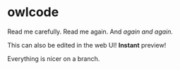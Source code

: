 # owlcode

Read me carefully.
Read me again.
And *again and again.*

This can also be edited in the web UI! **Instant** preview!

Everything is nicer on a branch.
